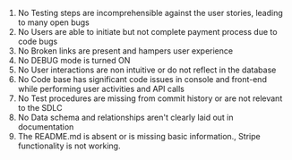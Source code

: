 1.  No	Testing steps are incomprehensible against the user stories, leading to many open bugs<Done>
2.  No	Users are able to initiate but not complete payment process due to code bugs<Done>
3.  No	Broken links are present and hampers user experience <Done>
4.	No	DEBUG mode is turned ON <Done>
5.	No	User interactions are non intuitive or do not reflect in the database<Done>
6.  No	Code base has significant code issues in console and front-end while performing user activities and API calls<Done>
7.  No	Test procedures are missing from commit history or are not relevant to the SDLC<Done>
8.  No	Data schema and relationships aren't clearly laid out in documentation<Done>
9. The README.md is absent or is missing basic information., Stripe functionality is not working.<Done>
